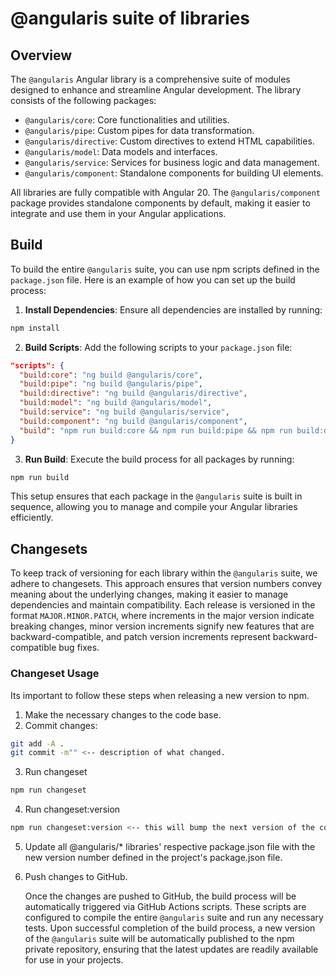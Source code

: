# @angularis suite of libraries
## Overview

The `@angularis` Angular library is a comprehensive suite of modules designed to enhance and streamline Angular development. The library consists of the following packages:

- `@angularis/core`: Core functionalities and utilities.
- `@angularis/pipe`: Custom pipes for data transformation.
- `@angularis/directive`: Custom directives to extend HTML capabilities.
- `@angularis/model`: Data models and interfaces.
- `@angularis/service`: Services for business logic and data management.
- `@angularis/component`: Standalone components for building UI elements.

All libraries are fully compatible with Angular 20. The `@angularis/component` package provides standalone components by default, making it easier to integrate and use them in your Angular applications.

## Build
To build the entire `@angularis` suite, you can use npm scripts defined in the `package.json` file. Here is an example of how you can set up the build process:

1. **Install Dependencies**: Ensure all dependencies are installed by running:
  ```sh
  npm install
  ```

2. **Build Scripts**: Add the following scripts to your `package.json` file:
  ```json
  "scripts": {
    "build:core": "ng build @angularis/core",
    "build:pipe": "ng build @angularis/pipe",
    "build:directive": "ng build @angularis/directive",
    "build:model": "ng build @angularis/model",
    "build:service": "ng build @angularis/service",
    "build:component": "ng build @angularis/component",
    "build": "npm run build:core && npm run build:pipe && npm run build:directive && npm run build:model && npm run build:service && npm run build:component"
  }
  ```

3. **Run Build**: Execute the build process for all packages by running:
  ```sh
  npm run build
  ```

This setup ensures that each package in the `@angularis` suite is built in sequence, allowing you to manage and compile your Angular libraries efficiently.

## Changesets

To keep track of versioning for each library within the `@angularis` suite, we adhere to changesets. This approach ensures that version numbers convey meaning about the underlying changes, making it easier to manage dependencies and maintain compatibility. Each release is versioned in the format `MAJOR.MINOR.PATCH`, where increments in the major version indicate breaking changes, minor version increments signify new features that are backward-compatible, and patch version increments represent backward-compatible bug fixes.

### Changeset Usage
Its important to follow these steps when releasing a new version to npm.

1. Make the necessary changes to the code base.
2. Commit changes:
  ```bash
  git add -A .
  git commit -m"" <-- description of what changed.
  ```
3. Run changeset
  ```bash
  npm run changeset
  ```
4. Run changeset:version
  ```bash
  npm run changeset:version <-- this will bump the next version of the code inside the package.json file.
  ```
5. Update all @angularis/* libraries' respective package.json file with the new version number defined in the project's package.json file.

6. Push changes to GitHub.

    Once the changes are pushed to GitHub, the build process will be automatically triggered via GitHub Actions scripts. These scripts are configured to compile the entire `@angularis` suite and run any necessary tests. Upon successful completion of the build process, a new version of the `@angularis` suite will be automatically published to the npm private repository, ensuring that the latest updates are readily available for use in your projects.


